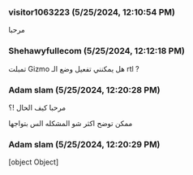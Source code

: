 ### visitor1063223 (5/25/2024, 12:10:54 PM)

مرحبا

### Shehawyfullecom (5/25/2024, 12:12:18 PM)

تمبلت Gizmo هل يمكنني تفعيل وضع الـ rtl ?

### Adam slam (5/25/2024, 12:20:28 PM)

مرحبا
كيف الحال !؟

ممكن توضح اكثر شو المشكله الس بتواجها

### Adam slam (5/25/2024, 12:20:29 PM)

[object Object]

